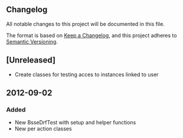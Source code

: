 ## Changelog
All notable changes to this project will be documented in this file.

The format is based on [Keep a Changelog](https://keepachangelog.com/en/1.0.0/),
and this project adheres to [Semantic Versioning](https://semver.org/spec/v2.0.0.html).

## [Unreleased]

- Create classes for testing acces to instances linked to user

## 2012-09-02
### Added
- New BsseDrfTest with setup and helper functions
- New per action classes

